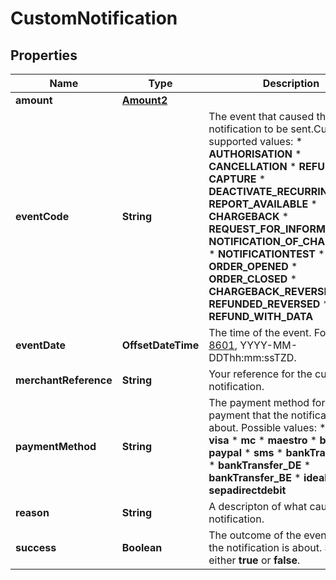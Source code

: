 

# CustomNotification


## Properties

Name | Type | Description | Notes
------------ | ------------- | ------------- | -------------
**amount** | [**Amount2**](Amount2.md) |  |  [optional]
**eventCode** | **String** | The event that caused the notification to be sent.Currently supported values: * **AUTHORISATION** * **CANCELLATION** * **REFUND** * **CAPTURE** * **DEACTIVATE_RECURRING** * **REPORT_AVAILABLE** * **CHARGEBACK** * **REQUEST_FOR_INFORMATION** * **NOTIFICATION_OF_CHARGEBACK** * **NOTIFICATIONTEST** * **ORDER_OPENED** * **ORDER_CLOSED** * **CHARGEBACK_REVERSED** * **REFUNDED_REVERSED** * **REFUND_WITH_DATA** |  [optional]
**eventDate** | **OffsetDateTime** | The time of the event. Format: [ISO 8601](http://www.w3.org/TR/NOTE-datetime), YYYY-MM-DDThh:mm:ssTZD. |  [optional]
**merchantReference** | **String** | Your reference for the custom test notification. |  [optional]
**paymentMethod** | **String** | The payment method for the payment that the notification is about. Possible values: * **amex** * **visa** * **mc** * **maestro** * **bcmc** * **paypal**  * **sms**  * **bankTransfer_NL** * **bankTransfer_DE** * **bankTransfer_BE** * **ideal** * **elv** * **sepadirectdebit**  |  [optional]
**reason** | **String** | A descripton of what caused the notification. |  [optional]
**success** | **Boolean** | The outcome of the event which the notification is about. Set to either **true** or **false**.  |  [optional]



